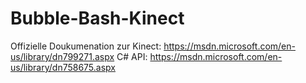 # Bubble-Bash-Kinect

Offizielle Doukumenation zur Kinect: https://msdn.microsoft.com/en-us/library/dn799271.aspx
C# API: https://msdn.microsoft.com/en-us/library/dn758675.aspx
